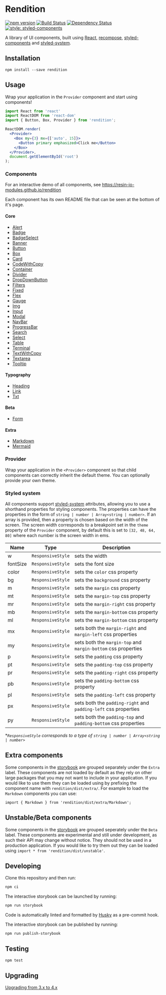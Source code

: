 # Rendition

[![npm version](https://badge.fury.io/js/rendition.svg)](http://badge.fury.io/js/rendition)
[![Build Status](https://travis-ci.org/resin-io-modules/rendition.svg?branch=master)](https://travis-ci.org/resin-io-modules/rendition)
[![Dependency Status](https://img.shields.io/david/resin-io-modules/rendition.svg)](https://david-dm.org/resin-io-modules/rendition)
[![style: styled-components](https://img.shields.io/badge/style-%F0%9F%92%85%20styled--components-orange.svg?colorB=daa357&colorA=db748e)](https://github.com/styled-components/styled-components)

A library of UI components, built using [React][react], [recompose][recompose], [styled-components][styled-components] and [styled-system][styled-system].

## Installation

```
npm install --save rendition
```

## Usage

Wrap your application in the `Provider` component and start using components!

```jsx
import React from 'react'
import ReactDOM from 'react-dom'
import { Button, Box, Provider } from 'rendition';

ReactDOM.render(
  <Provider>
    <Box my={3} mx={['auto', 15]}>
      <Button primary emphasized>Click me</Button>
    </Box>
  </Provider>,
  document.getElementById('root')
);
```

### Components

For an interactive demo of all components, see https://resin-io-modules.github.io/rendition

Each component has its own README file that can be seen at the bottom of it's page.

#### Core

- [Alert](https://resin-io-modules.github.io/rendition/?selectedKind=Core%2FAlert)
- [Badge](https://resin-io-modules.github.io/rendition/?selectedKind=Core%2FBadge)
- [BadgeSelect](https://resin-io-modules.github.io/rendition/?selectedKind=Core%2FBadgeSelect)
- [Banner](https://resin-io-modules.github.io/rendition/?selectedKind=Core%2FBanner)
- [Button](https://resin-io-modules.github.io/rendition/?selectedKind=Core%2FButton)
- [Box](https://resin-io-modules.github.io/rendition/?selectedKind=Core%2FBox)
- [Card](https://resin-io-modules.github.io/rendition/?selectedKind=Core%2FCard)
- [CodeWithCopy](https://resin-io-modules.github.io/rendition/?selectedKind=Core%2FCodeWithCopy)
- [Container](https://resin-io-modules.github.io/rendition/?selectedKind=Core%2FContainer)
- [Divider](https://resin-io-modules.github.io/rendition/?selectedKind=Core%2FDivider)
- [DropDownButton](https://resin-io-modules.github.io/rendition/?selectedKind=Core%2FDropDownButtons)
- [Filters](https://resin-io-modules.github.io/rendition/?selectedKind=Core%2FFilters)
- [Fixed](https://resin-io-modules.github.io/rendition/?selectedKind=Core%2FFixed)
- [Flex](https://resin-io-modules.github.io/rendition/?selectedKind=Core%2FFlex)
- [Gauge](https://resin-io-modules.github.io/rendition/?selectedKind=Core%2FGauge)
- [Img](https://resin-io-modules.github.io/rendition/?selectedKind=Core%2FImg)
- [Input](https://resin-io-modules.github.io/rendition/?selectedKind=Core%2FInput)
- [Modal](https://resin-io-modules.github.io/rendition/?selectedKind=Core%2FModal)
- [NavBar](https://resin-io-modules.github.io/rendition/?selectedKind=Core%2FNavBar)
- [ProgressBar](https://resin-io-modules.github.io/rendition/?selectedKind=Core%2FProgessBar)
- [Search](https://resin-io-modules.github.io/rendition/?selectedKind=Core%2FSearch)
- [Select](https://resin-io-modules.github.io/rendition/?selectedKind=Core%2FSelect)
- [Table](https://resin-io-modules.github.io/rendition/?selectedKind=Core%2FTable)
- [Terminal](https://resin-io-modules.github.io/rendition/?selectedKind=Core%2FTerminal)
- [TextWithCopy](https://resin-io-modules.github.io/rendition/?selectedKind=Core%2FTextWithCopy)
- [Textarea](https://resin-io-modules.github.io/rendition/?selectedKind=Core%2FTextarea)
- [Tooltip](https://resin-io-modules.github.io/rendition/?selectedKind=Core%2FTooltip)

#### Typography

- [Heading](https://resin-io-modules.github.io/rendition/?selectedKind=Core%2FHeading)
- [Link](https://resin-io-modules.github.io/rendition/?selectedKind=Core%2FLink)
- [Txt](https://resin-io-modules.github.io/rendition/?selectedKind=Core%2FTxt)

#### Beta

- [Form](https://resin-io-modules.github.io/rendition/?selectedKind=Beta%2FForm)

#### Extra

- [Markdown](https://resin-io-modules.github.io/rendition/?selectedKind=Extra%2FMarkdown)
- [Mermaid](https://resin-io-modules.github.io/rendition/?selectedKind=Extra%2FMermaid)


### Provider

Wrap your application in the `<Provider>` component so that child components can correctly inherit the default theme. You can optionally provide your own theme.

### Styled system

All components support [styled-system][styled-system] attributes, allowing you to use a shorthand properties for styling components. The properties can have the properties in the form of `string | number | Array<string | number>`. If an array is provided, then a property is chosen based on the width of the screen. The screen width corresponds to a breakpoint set in the `theme` property of the `Provider` component, by default this is set to `[32, 48, 64, 80]` where each number is the screen width in ems.

| Name          | Type              | Description                                  |
| --------------|-------------------|--------------------------------------------- |
|	w             | `ResponsiveStyle` | sets the width
|	fontSize      | `ResponsiveStyle` | sets the font size
|	color         | `ResponsiveStyle` | sets the `color` css property
|	bg            | `ResponsiveStyle` | sets the `background` css property
|	m             | `ResponsiveStyle` | sets the `margin` css property
|	mt            | `ResponsiveStyle` | sets the `margin-top` css property
|	mr            | `ResponsiveStyle` | sets the `margin-right` css property
|	mb            | `ResponsiveStyle` | sets the `margin-bottom` css property
|	ml            | `ResponsiveStyle` | sets the `margin-bottom` css property
|	mx            | `ResponsiveStyle` | sets both the `margin-right` and `margin-left` css properties
|	my            | `ResponsiveStyle` | sets both the `margin-top` and `margin-bottom` css properties
|	p             | `ResponsiveStyle` | sets the `padding` css property
|	pt            | `ResponsiveStyle` | sets the `padding-top` css property
|	pr            | `ResponsiveStyle` | sets the `padding-right` css property
|	pb            | `ResponsiveStyle` | sets the `padding-bottom` css property
|	pl            | `ResponsiveStyle` | sets the `padding-left` css property
|	px            | `ResponsiveStyle` | sets both the `padding-right` and `padding-left` css properties
|	py            | `ResponsiveStyle` | sets both the `padding-top` and `padding-bottom` css properties

&ast;*`ResponsiveStyle` corresponds to a type of `string | number | Array<string | number>`*

## Extra components

Some components in the [storybook](https://resin-io-modules.github.io/rendition)
are grouped separately under the `Extra` label. These components are not loaded by default 
as they rely on other large packages that you may not want to include in your 
application.
If you would like to use them they can be loaded using by prefixing the
component name with `rendition/dist/extra/`. For example to load the `Markdown`
components you can use:

```
import { Markdown } from 'rendition/dist/extra/Markdown';
```

## Unstable/Beta components

Some components in the [storybook](https://resin-io-modules.github.io/rendition)
are grouped seperately under the `Beta` label. These components are experimental and still
under development, as such their API may change without notice. They should not 
be used in a production application.
If you would like to try them out they can be loaded using
`import * from 'rendition/dist/unstable'`.


## Developing

Clone this repository and then run:

```sh
npm ci
```

The interactive storybook can be launched by running:

```sh
npm run storybook
```

Code is automatically linted and formatted by [Husky][husky] as a pre-commit hook.

The interactive storybook can be published by running:

```sh
npm run publish-storybook
```

## Testing

```sh
npm test
```

## Upgrading

[Upgrading from 3.x to 4.x](docs/migrating_3x-4x.md)

[react]:https://reactjs.org/
[recompose]:https://github.com/acdlite/recompose
[styled-components]:https://www.styled-components.com/
[styled-system]:http://jxnblk.com/styled-system/
[husky]:https://github.com/typicode/husky
